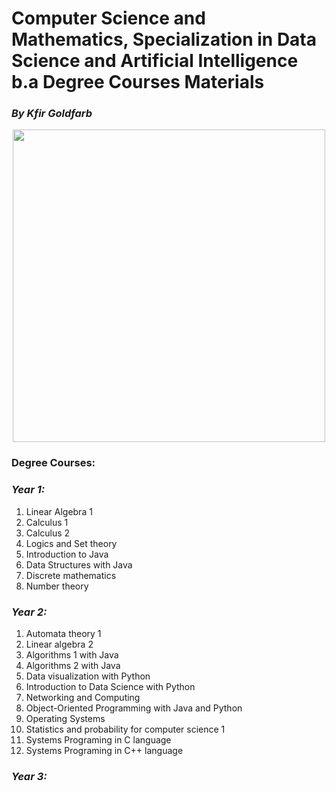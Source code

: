# Computer Science and Mathematics, Specialization in Data Science and Artificial Intelligence b.a Degree Courses Materials
### <i>By Kfir Goldfarb</i>
<div align="center" style="text-align:center">
	<a href="https://www.ariel.ac.il/wp/">
		<img src="https://github.com/kggold4/computer-science-b.a-materials/blob/main/images/Ariel_U_logo2.jpg" height="auto" width="500px">
	</a>
</div>

### Degree Courses:
### <i>Year 1:</i>
1. Linear Algebra 1
2. Calculus 1
3. Calculus 2
4. Logics and Set theory
5. Introduction to Java
6. Data Structures with Java
7. Discrete mathematics
8. Number theory
### <i>Year 2:</i>
1. Automata theory 1
2. Linear algebra 2
3. Algorithms 1 with Java
4. Algorithms 2 with Java
5. Data visualization with Python
6. Introduction to Data Science with Python
7. Networking and Computing
8. Object-Oriented Programming with Java and Python
9. Operating Systems
10. Statistics and probability for computer science 1
11. Systems Programing in C language
12. Systems Programing in C++ language
### <i>Year 3:</i>
